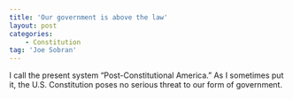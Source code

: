 ```yaml
---
title: 'Our government is above the law'
layout: post
categories:
    - Constitution
tag: 'Joe Sobran'
---
```


I call the present system “Post-Constitutional America.” As I sometimes put it, the U.S. Constitution poses no serious threat to our form of government.
